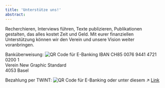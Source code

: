 ```yaml
---
title: 'Unterstütze uns!'
abstract:
---
```


Recherchieren, Interviews führen, Texte publizieren, Publikationen gestalten, das alles kostet Zeit und Geld. Mit eurer finanziellen Unterstützung können wir den Verein und unsere Vision weiter voranbringen.

Banküberweisung:
<img src="/img/qr-IBAN.png" alt="QR Code für E-Banking" class="h-30 w-30 p-0" style="margin:0;" />
IBAN CH85 0076 9441 4721 0200 1 <br>
Verein New Graphic Standard <br>
4053 Basel

Bezahlung per TWINT:
<img src="/img/qr-TWINT.png" alt="QR Code für E-Banking" class="h-30 w-30 p-0" style="margin:0;" />
oder unter diesem ↗ <a href="https://go.twint.ch/1/e/tw?tw=acq.sGZu1zkzT0aZyvZ233nYMU8Xp1puBm-itMl-a5b6zPbGD4K0aIFr1dHETMT5592P." style="text-decoration: underline;" target="_blank">Link</a>
